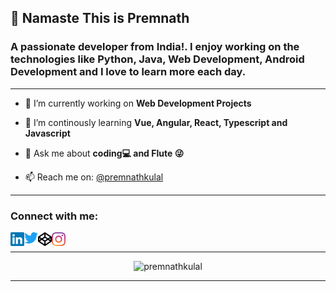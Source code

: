 <h2>🙏 Namaste This is Premnath</h2>
<h3>A passionate developer from India!. I enjoy working on the technologies like Python, Java, Web Development, Android Development and I love to learn more each day.</h3>
<hr/>

- 🔭 I’m currently working on **Web Development Projects**

- 🌱 I’m continously learning **Vue, Angular, React, Typescript and Javascript**

- 💬 Ask me about **coding💻 and Flute 😜**

- 📫 Reach me on: [@premnathkulal](https://www.instagram.com/prem.kulal_1998/)

<hr/>
<h3 align="left">Connect with me:</h3>
<p>
<a href="https://www.linkedin.com/in/premnath-kulal-06329a169/">
  <img align="left" alt="Premnath | LinkedIn" width="22px" src="./assets/linkedin.svg" />
</a>
<a href="https://twitter.com/KulalPremnath">
  <img align="left" alt="Premnath | Twitter" width="22px" src="./assets/twitter.svg" />
</a>
<a href="https://codepen.io/premnathkulal">
  <img align="left" alt="Premnath | Codepen" width="22px" src="./assets/codepen.svg" />
</a>
<a href="https://www.instagram.com/prem.kulal_1998/">
  <img align="left" alt="Premnath | Instagram" width="22px" src="./assets/instagram.svg" />
</a>
</p>
<br />
<hr/>

<p align="center"><img src="https://komarev.com/ghpvc/?username=premnathkulal&label=%20PROFILE%20VIEWS%20&color=green&style=flat-square" alt="premnathkulal"/> </p>

<hr/>
